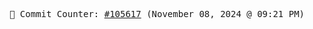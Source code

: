 <p align="center">
    <samp>
        📮 Commit Counter: <a href="https://github.com/Javascript-void0/Javascript-void0/commits/main">#105617</a> (November 08, 2024 @ 09:21 PM)
    </samp>
</p>